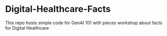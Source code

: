 # Digital-Healthcare-Facts
This repo hosts simple code for GenAI 101 with pieces workshop about facts for Digital Healthcare
